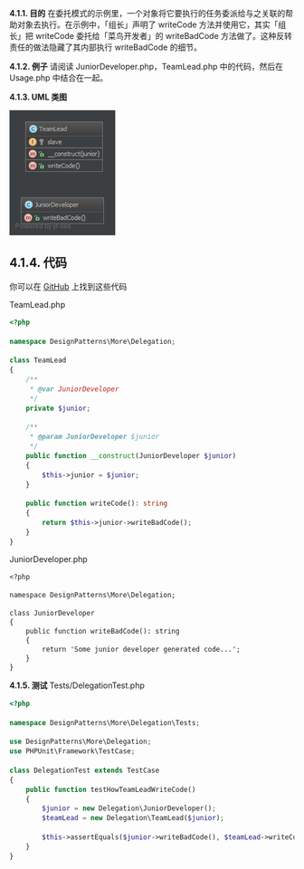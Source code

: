 **4.1.1. 目的**
在委托模式的示例里，一个对象将它要执行的任务委派给与之关联的帮助对象去执行。在示例中，「组长」声明了 writeCode 方法并使用它，其实「组长」把 writeCode 委托给「菜鸟开发者」的 writeBadCode 方法做了。这种反转责任的做法隐藏了其内部执行 writeBadCode 的细节。

**4.1.2. 例子**
请阅读 JuniorDeveloper.php，TeamLead.php 中的代码，然后在 Usage.php 中结合在一起。

**4.1.3. UML 类图**

![](../../images/DesignPatterns/Delegation.png)

## 4.1.4. 代码

你可以在 [GitHub](https://github.com/domnikl/DesignPatternsPHP/tree/master/More/Delegation) 上找到这些代码

TeamLead.php
```php
<?php

namespace DesignPatterns\More\Delegation;

class TeamLead
{
    /**
     * @var JuniorDeveloper
     */
    private $junior;

    /**
     * @param JuniorDeveloper $junior
     */
    public function __construct(JuniorDeveloper $junior)
    {
        $this->junior = $junior;
    }
    
    public function writeCode(): string
    {
        return $this->junior->writeBadCode();
    }
}
```
JuniorDeveloper.php
```
<?php

namespace DesignPatterns\More\Delegation;

class JuniorDeveloper
{
    public function writeBadCode(): string
    {
        return 'Some junior developer generated code...';
    }
}
```
**4.1.5. 测试**
Tests/DelegationTest.php
```php
<?php

namespace DesignPatterns\More\Delegation\Tests;

use DesignPatterns\More\Delegation;
use PHPUnit\Framework\TestCase;

class DelegationTest extends TestCase
{
    public function testHowTeamLeadWriteCode()
    {
        $junior = new Delegation\JuniorDeveloper();
        $teamLead = new Delegation\TeamLead($junior);

        $this->assertEquals($junior->writeBadCode(), $teamLead->writeCode());
    }
}
```